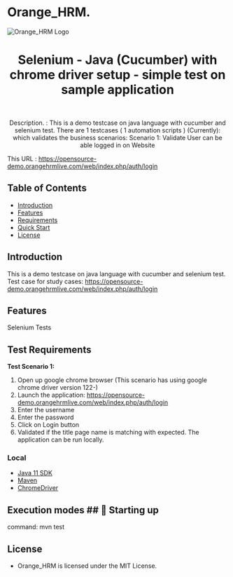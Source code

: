 # Orange_HRM.

![Orange_HRM Logo](https://unixmen.com/wp-content/uploads/2015/11/OrangeHRM.jpg)

<h1 align="center"> Selenium - Java (Cucumber) with chrome driver setup - simple test on sample application </h1> <br>

<p align="center">
  Description. : This is a demo testcase on java language with cucumber and selenium test.
There are 1 testcases ( 1 automation scripts ) (Currently): which validates the business scenarios:
Scenario 1: Validate User can be able logged in on Website

This URL : https://opensource-demo.orangehrmlive.com/web/index.php/auth/login

</p>


## Table of Contents

- [Introduction](#introduction)
- [Features](#features)
- [Requirements](#requirements)
- [Quick Start](#quick-start)
- [License](#license)



## Introduction
This is a demo testcase on java language with cucumber and selenium test.
Test case for study cases: https://opensource-demo.orangehrmlive.com/web/index.php/auth/login

## Features
Selenium Tests


## Test Requirements

<b> Test Scenario 1: </b>
1. Open up google chrome browser (This scenario has using google chrome driver version 122-)
2. Launch the application: https://opensource-demo.orangehrmlive.com/web/index.php/auth/login
5. Enter the username
6. Enter the password
7. Click on Login button
8. Validated if the title page name is matching with expected.
   The application can be run locally.



### Local
* [Java 11 SDK](https://www.oracle.com/au/java/technologies/javase/jdk11-archive-downloads.html)
* [Maven](https://maven.apache.org/download.cgi)
* [ChromeDriver](https://chromedriver.chromium.org/downloads) 

## Execution modes ## 🤖 Starting up

command: mvn test

## License
* Orange_HRM is licensed under the MIT License.